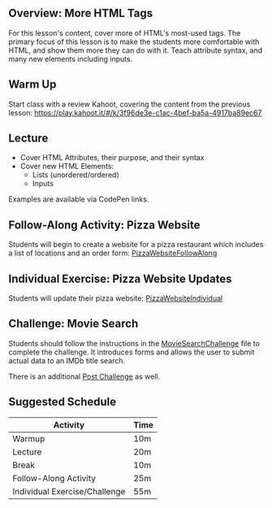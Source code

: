 ## Overview: More HTML Tags
For this lesson's content, cover more of HTML's most-used tags. The primary focus of this lesson is to make the students more comfortable with HTML, and show them more they can do with it. Teach attribute syntax, and many new elements including inputs.

## Warm Up
Start class with a review Kahoot, covering the content from the previous lesson: https://play.kahoot.it/#/k/3f96de3e-c1ac-4bef-ba5a-4917ba89ec67

## Lecture
- Cover HTML Attributes, their purpose, and their syntax
- Cover new HTML Elements:
    - Lists (unordered/ordered)
    - Inputs

Examples are available via CodePen links.

## Follow-Along Activity: Pizza Website
Students will begin to create a website for a pizza restaurant which includes a list of locations and an order form: [PizzaWebsiteFollowAlong](PizzaWebsiteFollowAlong.md)

## Individual Exercise: Pizza Website Updates
Students will update their pizza website: [PizzaWebsiteIndividual](PizzaWebsiteIndividual.md)

## Challenge: Movie Search
Students should follow the instructions in the [MovieSearchChallenge](MovieSearchChallenge.md) file to complete the challenge. It introduces forms and allows the user to submit actual data to an IMDb title search.

There is an additional [Post Challenge](PostChallenge.md) as well.

## Suggested Schedule
| Activity | Time |
|-|-|
| Warmup | 10m |
| Lecture  | 20m |
| Break | 10m |
| Follow-Along Activity | 25m |
| Individual Exercise/Challenge | 55m |